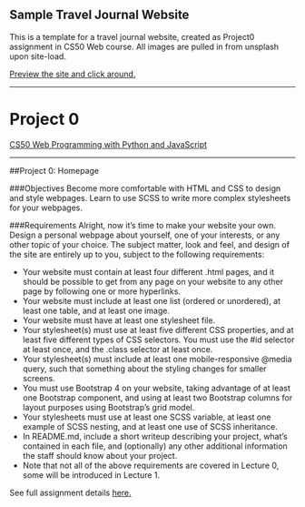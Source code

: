 ## Sample Travel Journal Website

This is a template for a travel journal website, created as Project0 assignment in CS50 Web course.
All images are pulled in from unsplash upon site-load. 

[Preview the site and click around.](https://maryeleanor.github.io/travel-site/ "Travel Site")


------
# Project 0 

[CS50 Web Programming with Python and JavaScript](https://courses.edx.org/courses/course-v1:HarvardX+CS50W+Web/course/#block-v1:HarvardX+CS50W+Web+type@chapter+block@3b4d945d89eb40bcad81746770a81c3b "CS50 Web on edX")

-----
##Project 0: Homepage

###Objectives
Become more comfortable with HTML and CSS to design and style webpages.
Learn to use SCSS to write more complex stylesheets for your webpages. 
   
###Requirements
Alright, now it’s time to make your website your own. Design a personal webpage about yourself, one of your interests, or any other topic of your choice. The subject matter, look and feel, and design of the site are entirely up to you, subject to the following requirements:

- Your website must contain at least four different .html pages, and it should be possible to get from any page on your website to any other page by following one or more hyperlinks.
- Your website must include at least one list (ordered or unordered), at least one table, and at least one image.
- Your website must have at least one stylesheet file.
- Your stylesheet(s) must use at least five different CSS properties, and at least five different types of CSS selectors. You must use the #id selector at least once, and the .class selector at least once.
- Your stylesheet(s) must include at least one mobile-responsive @media query, such that something about the styling changes for smaller screens.
- You must use Bootstrap 4 on your website, taking advantage of at least one Bootstrap component, and using at least two Bootstrap columns for layout purposes using Bootstrap’s grid model.
- Your stylesheets must use at least one SCSS variable, at least one example of SCSS nesting, and at least one use of SCSS inheritance.
- In README.md, include a short writeup describing your project, what’s contained in each file, and (optionally) any other additional information the staff should know about your project.
- Note that not all of the above requirements are covered in Lecture 0, some will be introduced in Lecture 1.

See full assignment details <a href="https://docs.cs50.net/ocw/web/projects/0/project0.html"> here. </a> 

